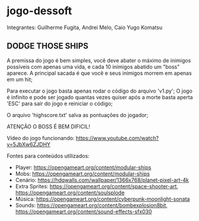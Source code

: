 # jogo-dessoft

Integrantes: Guilherme Fugita, Andrei Melo, Caio Yugo Komatsu

## DODGE THOSE SHIPS

A premissa do jogo é bem simples, você deve abater o máximo de inimigos possíveis com apenas uma vida, e cada 10 inimigos abatido um "boss" aparece. A principal sacada é que você e seus inimigos morrem em apenas em um hit;

Para executar o jogo basta apenas rodar o código do arquivo 'v1.py';
O jogo é infinito e pode ser jogado quantas vezes quiser após a morte basta aperta 'ESC' para sair do jogo e reiniciar o código;

O arquivo 'highscore.txt' salva as pontuações do jogador;

ATENÇÃO O BOSS É BEM DIFICIL!

Vídeo do jogo funcionando: https://www.youtube.com/watch?v=5JbXw6ZJDHY

Fontes para conteúdos utilizados:
- Player: https://opengameart.org/content/modular-ships  
- Mobs: https://opengameart.org/content/modular-ships 
- Cenário: https://hdqwalls.com/wallpaper/1366x768/planet-pixel-art-4k
- Extra Sprites: https://opengameart.org/content/space-shooter-art, https://opengameart.org/content/soulsplode
- Música: https://opengameart.org/content/cyberpunk-moonlight-sonata
- Sounds: https://opengameart.org/content/bombexplosion8bit, https://opengameart.org/content/sound-effects-sfx030
    
